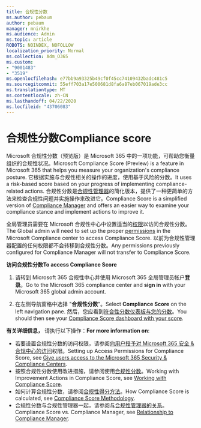 ```yaml
---
title: 合规性分数
ms.author: pebaum
author: pebaum
manager: mnirkhe
ms.audience: Admin
ms.topic: article
ROBOTS: NOINDEX, NOFOLLOW
localization_priority: Normal
ms.collection: Adm_O365
ms.custom:
- "9001483"
- "3519"
ms.openlocfilehash: e77bb9a93325b49cf0f45cc74109432badc481c5
ms.sourcegitcommit: 55eff703a17e500681d8fa6a87eb067019ade3cc
ms.translationtype: MT
ms.contentlocale: zh-CN
ms.lasthandoff: 04/22/2020
ms.locfileid: "43706083"
---
```

# <a name="compliance-score"></a><span data-ttu-id="1fdde-102">合规性分数</span><span class="sxs-lookup"><span data-stu-id="1fdde-102">Compliance score</span></span>

<span data-ttu-id="1fdde-103">Microsoft 合规性分数（预览版）是 Microsoft 365 中的一项功能，可帮助您衡量组织的合规性状况。</span><span class="sxs-lookup"><span data-stu-id="1fdde-103">Microsoft Compliance Score (Preview) is a feature in Microsoft 365 that helps you measure your organization's compliance posture.</span></span> <span data-ttu-id="1fdde-104">它根据实施与合规性相关的操作的进度，使用基于风险的分数。</span><span class="sxs-lookup"><span data-stu-id="1fdde-104">It uses a risk-based score based on your progress of implementing compliance-related actions.</span></span>   <span data-ttu-id="1fdde-105">合规性分数是[合规性管理器](https://docs.microsoft.com/microsoft-365/compliance/compliance-manager-overview)的简化版本，提供了一种更简单的方法来检查合规性问题并实施操作来改进它。</span><span class="sxs-lookup"><span data-stu-id="1fdde-105">Compliance Score is a simplified version of [Compliance Manager](https://docs.microsoft.com/microsoft-365/compliance/compliance-manager-overview) and offers an easier way to examine your compliance stance and implement actions to improve it.</span></span> 

<span data-ttu-id="1fdde-106">全局管理员需要在 Microsoft 合规性中心中设置适当的[权限](https://docs.microsoft.com/microsoft-365/security/office-365-security/permissions-in-the-security-and-compliance-center)以访问合规性分数。</span><span class="sxs-lookup"><span data-stu-id="1fdde-106">The Global admin will need to set up the proper [permissions](https://docs.microsoft.com/microsoft-365/security/office-365-security/permissions-in-the-security-and-compliance-center) in the Microsoft Compliance center to access Compliance Score.</span></span>  <span data-ttu-id="1fdde-107">以前为合规性管理器配置的任何权限都不会转移到合规性分数。</span><span class="sxs-lookup"><span data-stu-id="1fdde-107">Any permissions previously configured for Compliance Manager will not transfer to Compliance Score.</span></span>

<span data-ttu-id="1fdde-108">**访问合规性分数**</span><span class="sxs-lookup"><span data-stu-id="1fdde-108">**To access Compliance Score**</span></span>

1. <span data-ttu-id="1fdde-109">请转到 Microsoft 365 合规性中心并使用 Microsoft 365 全局管理员帐户**登录**。</span><span class="sxs-lookup"><span data-stu-id="1fdde-109">Go to the Microsoft 365 compliance center and **sign in** with your Microsoft 365 global admin account.</span></span>

2. <span data-ttu-id="1fdde-110">在左侧导航窗格中选择 "**合规性分数**"。</span><span class="sxs-lookup"><span data-stu-id="1fdde-110">Select **Compliance Score** on the left navigation pane.</span></span> <span data-ttu-id="1fdde-111">然后，您应看到[符合性分数仪表板与您的分数](https://docs.microsoft.com/microsoft-365/compliance/compliance-score-setup#understand-the-compliance-score-dashboard)。</span><span class="sxs-lookup"><span data-stu-id="1fdde-111">You should then see your [Compliance Score dashboard with your score](https://docs.microsoft.com/microsoft-365/compliance/compliance-score-setup#understand-the-compliance-score-dashboard).</span></span>
 

<span data-ttu-id="1fdde-112">**有关详细信息，** 请执行以下操作：</span><span class="sxs-lookup"><span data-stu-id="1fdde-112">**For more information on**:</span></span>

- <span data-ttu-id="1fdde-113">若要设置合规性分数的访问权限，请参阅[向用户授予对 Microsoft 365 安全 & 合规中心的访问](https://docs.microsoft.com/microsoft-365/security/office-365-security/grant-access-to-the-security-and-compliance-center)权限。</span><span class="sxs-lookup"><span data-stu-id="1fdde-113">Setting up Access Permissions for Compliance Score, see [Give users access to the Microsoft 365 Security & Compliance Centers](https://docs.microsoft.com/microsoft-365/security/office-365-security/grant-access-to-the-security-and-compliance-center).</span></span>
- <span data-ttu-id="1fdde-114">按照合规性分数使用改进措施，请参阅使用[合规性分数](https://docs.microsoft.com/microsoft-365/compliance/working-with-compliance-score)。</span><span class="sxs-lookup"><span data-stu-id="1fdde-114">Working with Improvement Actions in Compliance Score, see  [Working with Compliance Score](https://docs.microsoft.com/microsoft-365/compliance/working-with-compliance-score).</span></span>
- <span data-ttu-id="1fdde-115">如何计算合规性分数，请参阅[合规性得分方法](https://docs.microsoft.com/microsoft-365/compliance/compliance-score-methodology)。</span><span class="sxs-lookup"><span data-stu-id="1fdde-115">How Compliance Score is calculated, see [Compliance Score Methodology](https://docs.microsoft.com/microsoft-365/compliance/compliance-score-methodology).</span></span>
- <span data-ttu-id="1fdde-116">合规性分数与合规性管理器一起，请参阅[与合规性管理器的关系](https://docs.microsoft.com/microsoft-365/compliance/compliance-score#relationship-to-compliance-manager)。</span><span class="sxs-lookup"><span data-stu-id="1fdde-116">Compliance Score vs. Compliance Manager, see [Relationship to Compliance Manager](https://docs.microsoft.com/microsoft-365/compliance/compliance-score#relationship-to-compliance-manager).</span></span>

